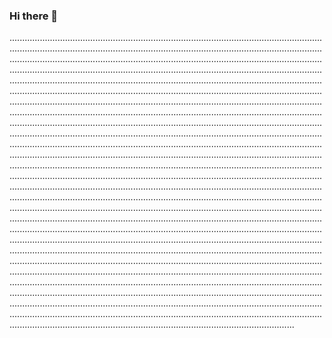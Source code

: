 ### Hi there 👋

.....................................................................................................................................................................................................................................................................................................................................................................................................................................................................................................................................................................................................................................................................................................................................................................................................................................................................................................................................................................................................................................................................................................................................................................................................................................................................................................................................................................................................................................................................................................................................................................................................................................................................................................................................................................................................................................................................................................................................................................................................................................................................................................................................................................................................................................................................................................................................................................................................................................................................................................................................................................................................................................................................................................................................................................................................................................................................................................................................................................................................................................................................................................................................................................................................................................................................................................................................................................................................................................................................................................................................................................................................